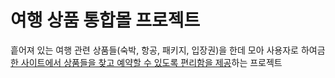 # 여행 상품 통합몰 프로젝트
흩어져 있는 여행 관련 상품들(숙박, 항공, 패키지, 입장권)을 한데 모아 사용자로 하여금 <u>한 사이트에서 상품들을 찾고 예약할 수 있도록 편리함을 제공</u>하는 프로젝트
